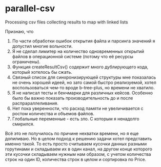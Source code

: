 # parallel-csv
Processing csv files collecting results to map with linked lists

Признаю, что 
1) По части обработки ошибок открытия файла и парсинга значений я допустил многие вольности. 
1) Я не сделал лимитер на количество одновременных открытий файлов в
операционной системе (потому что её ресурсы ограничены).
2) Функция createResultCsv() содержит много дублирующего кода, который хотелось бы сжать.
3) Связный список для синхронизирующей структуры мне показалась не очень хорошей идеей, но зато самой быстро реализуемой, 
хотел воспользоваться чем-то вроде b-tree-plus, но времени не хватило.
4) Я не написал тесты и бенчмарки для различных кейсов. Особенно было бы важно показать производительность до и после распрараллеливания.
5) Нет пока уверенности, что расход памяти не увеличивается с ростом количества и объемов файлов.
6) Глобальные переменные - есть зло. С которым я ненадолго смирился.

Всё это не получилось по причине нехватки времени, но я еще допиливаю. Но в целом подход к решению задачи хотел представить именно такой. То есть просто считываем кусочки данных разными горутинами и складываем их в один канал, на другом конце которого эти кусочки складываем нужным нам образом, с учетом количества строк на один ID, количества строк в целом и сортировка по Price.
